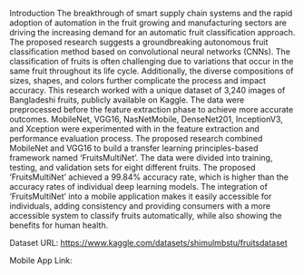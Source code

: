 
Introduction
The breakthrough of smart supply chain systems and the rapid adoption of automation in the fruit growing and manufacturing sectors are driving the increasing demand for an automatic fruit classification approach. The proposed research suggests a groundbreaking autonomous fruit classification method based on convolutional neural networks (CNNs). The classification of fruits is often challenging due to variations that occur in the same fruit throughout its life cycle. Additionally, the diverse compositions of sizes, shapes, and colors further complicate the process and impact accuracy. This research worked with a unique dataset of 3,240 images of Bangladeshi fruits, publicly available on Kaggle. The data were preprocessed before the feature extraction phase to achieve more accurate outcomes. MobileNet, VGG16, NasNetMobile, DenseNet201, InceptionV3, and Xception were experimented with in the feature extraction and performance evaluation process. The proposed research combined MobileNet and VGG16 to build a transfer learning principles-based framework named ‘FruitsMultiNet’. The data were divided into training, testing, and validation sets for eight different fruits. The proposed ‘FruitsMultiNet’ achieved a 99.84% accuracy rate, which is higher than the accuracy rates of individual deep learning models. The integration of ‘FruitsMultiNet’ into a mobile application makes it easily accessible for individuals, adding consistency and providing consumers with a more accessible system to classify fruits automatically, while also showing the benefits for human health. 

Dataset URL: https://www.kaggle.com/datasets/shimulmbstu/fruitsdataset

Mobile App Link: 
